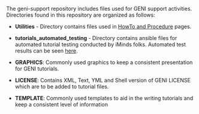 The geni-support repository includes files used for GENI support activities. Directories found in this repository are organized as follows:

- **Utilities** - Directory contains files used in [HowTo and Procedure](http://groups.geni.net/geni/wiki/HowTo) pages.
- **tutorials_automated_testing** - Directory contains ansible files for automated tutorial testing conducted by iMinds folks. Automated test results can be seen [here](https://flsmonitor.fed4fire.eu/genitests). 

- **GRAPHICS**: Commonly used graphics to keep a consistent presentation for GENI tutorials.
- **LICENSE**: Contains XML, Text, YML and Shell version of GENI LICENSE which are to be added to tutorial files.
- **TEMPLATE**: Commonly used templates to aid in the writing tutorials and keep a consistent level of information

